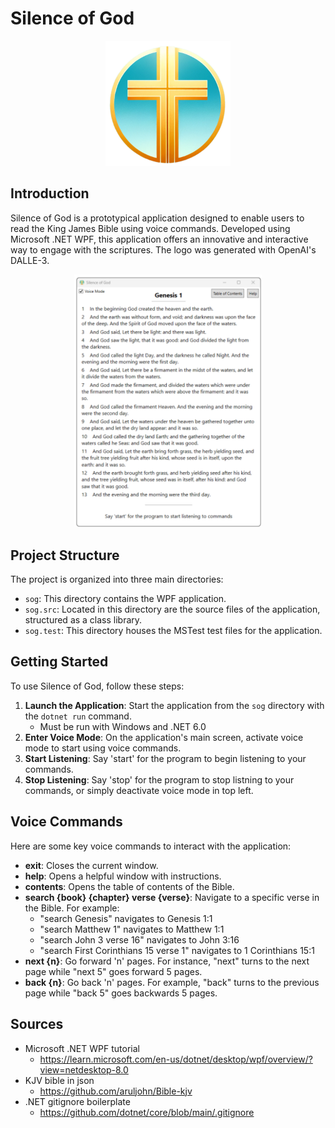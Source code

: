 
# Silence of God

<p align="center">
    <img src="sog/res/sog.png" alt="drawing" width="200"/>
</p>

## Introduction

Silence of God is a prototypical application designed to enable users to read the King James Bible using voice commands. Developed using Microsoft .NET WPF, this application offers an innovative and interactive way to engage with the scriptures. The logo was generated with OpenAI's DALLE-3.

<p align="center">
    <img src="docs/sog-demo.png" alt="drawing" width="300"/>
</p>

## Project Structure

The project is organized into three main directories:

- `sog`: This directory contains the WPF application.
- `sog.src`: Located in this directory are the source files of the application, structured as a class library.
- `sog.test`: This directory houses the MSTest test files for the application.

## Getting Started

To use Silence of God, follow these steps:

1. **Launch the Application**: Start the application from the `sog` directory with the `dotnet run` command.
    - Must be run with Windows and .NET 6.0
2. **Enter Voice Mode**: On the application's main screen, activate voice mode to start using voice commands.
3. **Start Listening**: Say 'start' for the program to begin listening to your commands.
4. **Stop Listening**: Say 'stop' for the program to stop listning to your commands, or simply deactivate voice mode in top left.

## Voice Commands

Here are some key voice commands to interact with the application:

- **exit**: Closes the current window.
- **help**: Opens a helpful window with instructions.
- **contents**: Opens the table of contents of the Bible.
- **search {book} {chapter} verse {verse}**: Navigate to a specific verse in the Bible. For example:
  - "search Genesis" navigates to Genesis 1:1
  - "search Matthew 1" navigates to Matthew 1:1
  - "search John 3 verse 16" navigates to John 3:16
  - "search First Corinthians 15 verse 1" navigates to 1 Corinthians 15:1
- **next {n}**: Go forward 'n' pages. For instance, "next" turns to the next page while "next 5" goes forward 5 pages.
- **back {n}**: Go back 'n' pages. For example, "back" turns to the previous page while "back 5" goes backwards 5 pages.


## Sources
- Microsoft .NET WPF tutorial
    - https://learn.microsoft.com/en-us/dotnet/desktop/wpf/overview/?view=netdesktop-8.0
- KJV bible in json
    - https://github.com/aruljohn/Bible-kjv
- .NET gitignore boilerplate
    - https://github.com/dotnet/core/blob/main/.gitignore